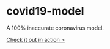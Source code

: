 # covid19-model
A 100% inaccurate coronavirus model.

[Check it out in action >](https://diarmuid-murphy.github.io/covid19-model/)